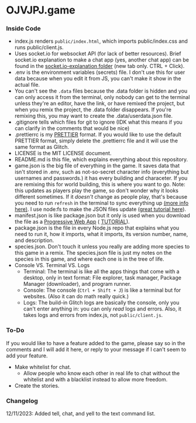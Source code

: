 # OJVJPJ.game

### Inside Code

* index.js renders `public/index.html`, which imports public/index.css and runs public/client.js.
* Uses socket.io for websocket API (for lack of better resources). Brief socket.io explanation to make a chat app (yes, another 
chat app) can be found in the 
[socket.io-explanation folder](https://glitch.com/edit/#!/ojvjpj?path=socket.io-explanation%2Fserver.js%3A1%3A0) (new tab only. 
CTRL + Click).
* .env is the environment variables (secrets) file. I don't use this for user data because when you edit it from JS, you can't
make it show in the actual file.
* You can't see the `.data` files because the .data folder is hidden and you can only access it from the terminal, only nobody 
can get to the terminal unless they're an editor, have the link, or have remixed the project, but when you remix the project, 
the .data folder disappears. If you're remixing this, you may want to create the .data/userdata.json file.
* .gitignore tells which files for git to ignore (IDK what this means if you can clarify in the comments that would be nice)
* .prettierrc is my [PRETTIER](https://prettier.io) format. If you would like to use the default PRETTIER format, simply delete
the .prettierrc file and it will use the same format as Glitch.
* LICENSE is the MIT LICENSE document.
* README.md is this file, which explains everything about this repository.
* game.json is the big file of everything in the game. It saves data that isn't stored in .env, such as not-so-secret character
info (everything but usernames and passwords.) it has every building and characeter. If you are remixing this for world 
building, this is where you want to go. Note: this updates as players play the game, so don't wonder why it looks different
sometimes. If it *doesn't* change as people play, that's because you need to run `refresh` in the terminal to sync everything 
up 
[(more info here)](https://tinyurl.com/makefswork). I use node:fs to make the JSON files update 
([great tutorial here](https://www.atatus.com/blog/read-write-a-json-file-with-node-js/)).
* manifest.json is like package.json but it only is used when you download the file as a 
[Progressive Web App](https://glitch.com/edit/#!/glitch-hello-installable) (
[TUTORIAL](https://dev.to/developertharun/convert-any-website-into-a-pwa-in-just-3-simple-steps-35pp)).
* package.json is the file in every Node.js repo that explains what you need to run it, how it imports, what it imports, its
version number, name, and description.
* species.json. Don't touch it unless you really are adding more species to this game in a remix. The species.json file is just 
my notes on the species in this game, and where each one is in the tree of life.
* Console VS. Terminal VS. Logs
  * Terminal: The terminal is like all the apps things that come with a desktop, only in text format: File explorer, task 
  manager, Package Manager (downloader), and program runner.
  * Console: The console (`Ctrl + Shift + J`) is like a terminal but for websites. (Also it can do math really quick.)
  * Logs: The build-in Glitch logs are basically the console, only you can't enter anything in: you can only *read* logs and 
  errors. Also, it takes logs and errors from index.js, not `public/client.js`.
### To-Do
If you would like to have a feature added to the game, please say so in the comments and I will add it here, or reply to your
message if I can't seem to add your feature.
* Make whitelist for chat.
  * Allow people who know each other in real life to chat without the whitelist and with a blacklist instead to allow more
  freedom.
* Create the stories.


### Changelog
12/11/2023:
  Added tell, chat, and yell to the text command list.